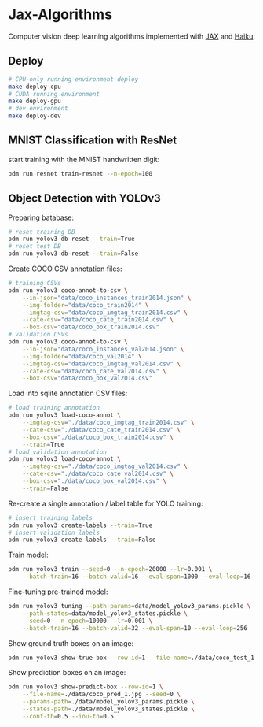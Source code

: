 # Jax-Algorithms

Computer vision deep learning algorithms implemented with
[JAX](https://jax.readthedocs.io/en/latest/) and
[Haiku](https://dm-haiku.readthedocs.io/en/latest/).

## Deploy

```sh
# CPU-only running environment deploy
make deploy-cpu
# CUDA running environment
make deploy-gpu
# dev environment
make deploy-dev
```

## MNIST Classification with ResNet

start training with the MNIST handwritten digit:

```sh
pdm run resnet train-resnet --n-epoch=100
```

## Object Detection with YOLOv3

Preparing batabase:

```sh
# reset training DB
pdm run yolov3 db-reset --train=True
# reset test DB
pdm run yolov3 db-reset --train=False
```

Create COCO CSV annotation files:

```sh
# training CSVs
pdm run yolov3 coco-annot-to-csv \
    --in-json="data/coco_instances_train2014.json" \
    --img-folder="data/coco_train2014" \
    --imgtag-csv="data/coco_imgtag_train2014.csv" \
    --cate-csv="data/coco_cate_train2014.csv" \
    --box-csv="data/coco_box_train2014.csv"
# validation CSVs
pdm run yolov3 coco-annot-to-csv \
    --in-json="data/coco_instances_val2014.json" \
    --img-folder="data/coco_val2014" \
    --imgtag-csv="data/coco_imgtag_val2014.csv" \
    --cate-csv="data/coco_cate_val2014.csv" \
    --box-csv="data/coco_box_val2014.csv"
```

Load into sqlite annotation CSV files:

```sh
# load training annotation
pdm run yolov3 load-coco-annot \
    --imgtag-csv="./data/coco_imgtag_train2014.csv" \
    --cate-csv="./data/coco_cate_train2014.csv" \
    --box-csv="./data/coco_box_train2014.csv" \
    --train=True
# load validation annotation
pdm run yolov3 load-coco-annot \
    --imgtag-csv="./data/coco_imgtag_val2014.csv" \
    --cate-csv="./data/coco_cate_val2014.csv" \
    --box-csv="./data/coco_box_val2014.csv" \
    --train=False
```

Re-create a single annotation / label table for YOLO training:

```sh
# insert training labels
pdm run yolov3 create-labels --train=True
# insert validation labels
pdm run yolov3 create-labels --train=False
```

Train model:

```sh
pdm run yolov3 train --seed=0 --n-epoch=20000 --lr=0.001 \
    --batch-train=16 --batch-valid=16 --eval-span=1000 --eval-loop=16
```

Fine-tuning pre-trained model:

```sh
pdm run yolov3 tuning --path-params=data/model_yolov3_params.pickle \
    --path-states=data/model_yolov3_states.pickle \
    --seed=0 --n-epoch=10000 --lr=0.001 \
    --batch-train=16 --batch-valid=32 --eval-span=10 --eval-loop=256
```

Show ground truth boxes on an image:

```sh
pdm run yolov3 show-true-box --row-id=1 --file-name=./data/coco_test_1.jpg
```

Show prediction boxes on an image:

```sh
pdm run yolov3 show-predict-box --row-id=1 \
    --file-name=./data/coco_pred_1.jpg --seed=0 \
    --params-path=./data/model_yolov3_params.pickle \
    --states-path=./data/model_yolov3_states.pickle \
    --conf-th=0.5 --iou-th=0.5
```
